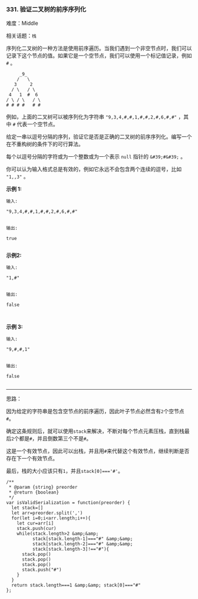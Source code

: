### 331. 验证二叉树的前序序列化

难度：Middle

相关话题：`栈`

序列化二叉树的一种方法是使用前序遍历。当我们遇到一个非空节点时，我们可以记录下这个节点的值。如果它是一个空节点，我们可以使用一个标记值记录，例如  `#` 。





```
     _9_
    /   \
   3     2
  / \   / \
 4   1  #  6
/ \ / \   / \
# # # #   # #

```


例如，上面的二叉树可以被序列化为字符串  `"9,3,4,#,#,1,#,#,2,#,6,#,#"` ，其中  `#`  代表一个空节点。



给定一串以逗号分隔的序列，验证它是否是正确的二叉树的前序序列化。编写一个在不重构树的条件下的可行算法。



每个以逗号分隔的字符或为一个整数或为一个表示  `null`  指针的  `&#39;#&#39;`  。



你可以认为输入格式总是有效的，例如它永远不会包含两个连续的逗号，比如 `"1,,3"`  。



**示例 1:** 





```
输入:

"9,3,4,#,#,1,#,#,2,#,6,#,#"


输出:

true


```


**示例2:** 





```
输入:

"1,#"


输出:

false



```


**示例 3:** 





```
输入:

"9,#,#,1"


输出:

false


```



-----

思路：

因为给定的字符串是包含空节点的前序遍历，因此叶子节点必然含有`2`个空节点`#`。

确定这条规则后，就可以使用`stack`来解决，不断对每个节点元素压栈，直到栈最后`2`个都是`#`，并且倒数第三个不是`#`。

这是一个有效节点，因此可以出栈，并且用`#`来代替这个有效节点，继续判断是否存在下一个有效节点。

最后，栈的大小应该只有`1`，并且`stack[0]==='#'`。


```
/**
 * @param {string} preorder
 * @return {boolean}
 */
var isValidSerialization = function(preorder) {
  let stack=[]
  let arr=preorder.split(',')
  for(let i=0;i<arr.length;i++){
    let cur=arr[i]
    stack.push(cur)
    while(stack.length>2 &amp;&amp; 
          stack[stack.length-1]==="#" &amp;&amp; 
          stack[stack.length-2]==="#" &amp;&amp; 
          stack[stack.length-3]!=="#"){
      stack.pop()
      stack.pop()
      stack.pop()
      stack.push("#")
    }
  }
  return stack.length===1 &amp;&amp; stack[0]==="#"
};



```

